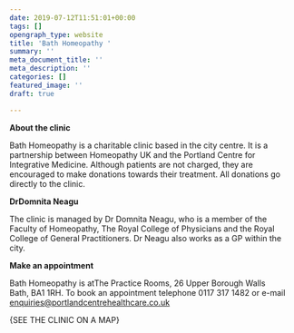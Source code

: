 ```yaml
---
date: 2019-07-12T11:51:01+00:00
tags: []
opengraph_type: website
title: 'Bath Homeopathy '
summary: ''
meta_document_title: ''
meta_description: ''
categories: []
featured_image: ''
draft: true

---
```

**About the clinic**

Bath Homeopathy is a charitable clinic based in the city centre. It is a partnership between Homeopathy UK and the Portland Centre for Integrative Medicine. Although patients are not charged, they are encouraged to make donations towards their treatment. All donations go directly to the clinic.

**DrDomnita Neagu**

The clinic is managed by Dr Domnita Neagu, who is a member of the Faculty of Homeopathy, The Royal College of Physicians and the Royal College of General Practitioners. Dr Neagu also works as a GP within the city.

**Make an appointment**

Bath Homeopathy is atThe Practice Rooms, 26 Upper Borough Walls  
Bath, BA1 1RH. To book an appointment telephone 0117 317 1482 or e-mail  
enquiries@portlandcentrehealthcare.co.uk

{SEE THE CLINIC ON A MAP}

#### 